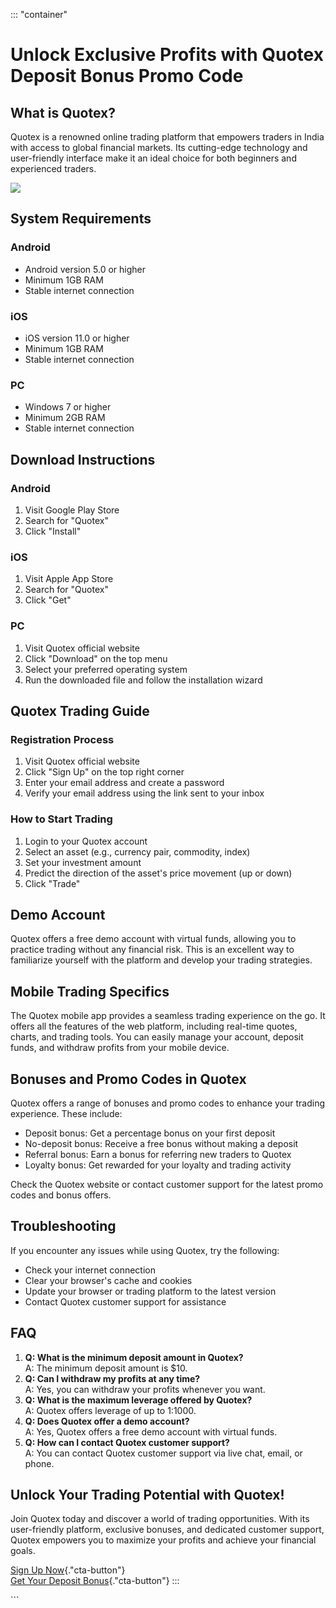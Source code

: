 ::: \"container\"
# Unlock Exclusive Profits with Quotex Deposit Bonus Promo Code

## What is Quotex?

Quotex is a renowned online trading platform that empowers traders in
India with access to global financial markets. Its cutting-edge
technology and user-friendly interface make it an ideal choice for both
beginners and experienced traders.

[![](https://static.quotex.io/files/4_en/300_250.jpg)](https://traff.sbs/brokerqxlid)

## System Requirements

### Android

-   Android version 5.0 or higher
-   Minimum 1GB RAM
-   Stable internet connection

### iOS

-   iOS version 11.0 or higher
-   Minimum 1GB RAM
-   Stable internet connection

### PC

-   Windows 7 or higher
-   Minimum 2GB RAM
-   Stable internet connection

## Download Instructions

### Android

1.  Visit Google Play Store
2.  Search for "Quotex"
3.  Click "Install"

### iOS

1.  Visit Apple App Store
2.  Search for "Quotex"
3.  Click "Get"

### PC

1.  Visit Quotex official website
2.  Click "Download" on the top menu
3.  Select your preferred operating system
4.  Run the downloaded file and follow the installation wizard

## Quotex Trading Guide

### Registration Process

1.  Visit Quotex official website
2.  Click "Sign Up" on the top right corner
3.  Enter your email address and create a password
4.  Verify your email address using the link sent to your inbox

### How to Start Trading

1.  Login to your Quotex account
2.  Select an asset (e.g., currency pair, commodity, index)
3.  Set your investment amount
4.  Predict the direction of the asset\'s price movement (up or down)
5.  Click "Trade"

## Demo Account

Quotex offers a free demo account with virtual funds, allowing you to
practice trading without any financial risk. This is an excellent way to
familiarize yourself with the platform and develop your trading
strategies.

## Mobile Trading Specifics

The Quotex mobile app provides a seamless trading experience on the go.
It offers all the features of the web platform, including real-time
quotes, charts, and trading tools. You can easily manage your account,
deposit funds, and withdraw profits from your mobile device.

## Bonuses and Promo Codes in Quotex

Quotex offers a range of bonuses and promo codes to enhance your trading
experience. These include:

-   Deposit bonus: Get a percentage bonus on your first deposit
-   No-deposit bonus: Receive a free bonus without making a deposit
-   Referral bonus: Earn a bonus for referring new traders to Quotex
-   Loyalty bonus: Get rewarded for your loyalty and trading activity

Check the Quotex website or contact customer support for the latest
promo codes and bonus offers.

## Troubleshooting

If you encounter any issues while using Quotex, try the following:

-   Check your internet connection
-   Clear your browser\'s cache and cookies
-   Update your browser or trading platform to the latest version
-   Contact Quotex customer support for assistance

## FAQ

1.  **Q: What is the minimum deposit amount in Quotex?**\
    A: The minimum deposit amount is \$10.
2.  **Q: Can I withdraw my profits at any time?**\
    A: Yes, you can withdraw your profits whenever you want.
3.  **Q: What is the maximum leverage offered by Quotex?**\
    A: Quotex offers leverage of up to 1:1000.
4.  **Q: Does Quotex offer a demo account?**\
    A: Yes, Quotex offers a free demo account with virtual funds.
5.  **Q: How can I contact Quotex customer support?**\
    A: You can contact Quotex customer support via live chat, email, or
    phone.

## Unlock Your Trading Potential with Quotex!

Join Quotex today and discover a world of trading opportunities. With
its user-friendly platform, exclusive bonuses, and dedicated customer
support, Quotex empowers you to maximize your profits and achieve your
financial goals.

[Sign Up
Now](\%22https://traff.sbs/brokerqxsignup\%22){."cta-button"}\
[Get Your Deposit
Bonus](\%22https://traff.sbs/brokerqxsignup\%22){."cta-button"}
:::

\`\`\`

